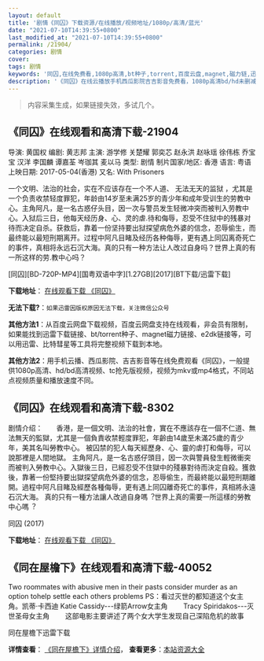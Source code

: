 ```yaml
---
layout: default
title: '剧情《同囚》下载资源/在线播放/视频地址/1080p/高清/蓝光'
date: "2021-07-10T14:39:55+0800"
last_modified_at: "2021-07-10T14:39:55+0800"
permalink: /21904/
categories: 剧情
cover:
tags: 剧情
keywords: '同囚,在线免费看,1080p高清,bt种子,torrent,百度云盘,magnet,磁力链,迅雷下载资源'
description: '《同囚》在线云播放手机西瓜影院吉吉影音免费看，1080p高清bd/hd未删减完整版和tc抢先枪版，mkv/mp4格式，附带bt/torrent种子、magnet/磁力链、百度云盘、网盘资源迅雷下载链接'
---
```


>内容采集生成，如果链接失效，多试几个。


## 《同囚》在线观看和高清下载-21904

导演: 黄国权 编剧: 黄志邦 主演: 游学修 关楚耀 郭奕芯 赵永洪 赵咏瑶 徐伟栋 乔宝宝 汉洋 李国麟 谭嘉荃 岑珈其 麦以马 类型: 剧情 制片国家/地区: 香港 语言: 粤语 上映日期: 2017-05-04(香港) 又名: With Prisoners

一个文明、法治的社会，实在不应该存在一个不人道、 无法无天的监狱 ，尤其是一个负责收禁轻度罪犯，年龄由14岁至未满25岁的青少年和成年受训生的劳教中心。主角阿凡，是一名古惑仔头目，因一次与警员发生轻微冲突而被判入劳教中心。入狱后三日，他每天经历身、心、灵的虐.待和侮辱，忍受不住狱中的残暴对待而决定自杀。获救后，靠着一份坚持要出狱探望病危外婆的信念，忍辱偷生，而最终能以最短刑期离开。过程中阿凡目睹及经历各种侮辱，更有遇上同囚离奇死亡的事件，真相将永远石沉大海。真的只有一种方法让人改过自身吗？世界上真的有一所这样的劳.教中心吗？


[同囚][BD-720P-MP4][国粤双语中字][1.27GB][2017][BT下载/迅雷下载]

**下载地址**： [在线观看下载 《同囚》](https://www.btdx8.com/torrent/tq_2017.html) 


**无法下载?**：`如果迅雷因版权原因无法下载，关注微信公众号 `

**其他方法1**：从百度云网盘下载视频，百度云网盘支持在线观看，非会员有限制，如果能找到迅雷下载链接、bt/torrent种子、magnet磁力链接、e2dk链接等，可以用迅雷、比特彗星等工具将完整视频下载到本地。

**其他方法2**：用手机云播、西瓜影院、吉吉影音等在线免费观看《同囚》，一般提供1080p高清、hd/bd高清视频、tc抢先版视频，视频为mkv或mp4格式，不同站点视频质量和播放速度不同。


## 《同囚》在线观看和高清下载-8302

剧情介绍：　　⾹港，是⼀個⽂明、法治的社會，實在不應該存在⼀個不仁道、無法無天的監獄，尤其是⼀個負責收禁輕度罪犯，年齡由14歲至未滿25歲的青少年，美其名叫勞教中⼼。 被囚禁的犯⼈每天經歷身、⼼、靈的虐打和侮辱，可以說那裡是⼈間地獄。 主角阿凡，是⼀名古惑仔頭⽬，因⼀次與警員發⽣輕微衝突⽽被判入勞教中⼼。入獄後三⽇，已經忍受不住獄中的殘暴對待⽽決定⾃殺。獲救後，靠著⼀份堅持要出獄探望病危外婆的信念，忍辱偷⽣，⽽最終能以最短刑期離開。過程中阿凡⽬睹及經歷各種侮辱，更有遇上同囚離奇死亡的事件，真相將永遠⽯沉⼤海。 真的只有⼀種⽅法讓⼈改過⾃身嗎︖世界上真的需要⼀所這樣的勞教中⼼嗎︖


同囚 (2017)

**下载地址**： [在线观看下载 《同囚》](https://www.btbtdy.me/btdy/dy11243.html) 


## 《同在屋檐下》在线观看和高清下载-40052

Two roommates with abusive men in their pasts consider murder as an option tohelp settle each others problems PS：看过灭世的都知道这个女主角。</span>凯蒂·卡西迪 Katie Cassidy---绿箭Arrow女主角</span>　　 Tracy Spiridakos---灭世圣母女主角</span>　　 这部电影主要讲述了两个女大学生发现自己深陷危机的故事


同在屋檐下迅雷下载

**详情查看**： [《同在屋檐下》详情介绍](/movie/40052/)， **查看更多**：[本站资源大全](/movie/t/all/)

